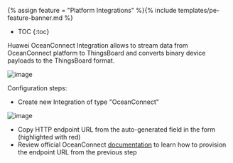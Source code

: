 {% assign feature = "Platform Integrations" %}{% include templates/pe-feature-banner.md %}

* TOC
{:toc}

Huawei OceanConnect Integration allows to stream data from OceanConnect platform to ThingsBoard and converts binary device payloads to the ThingsBoard format.


 ![image](https://img.thingsboard.io/user-guide/integrations/ocean-connect-integration.svg)

Configuration steps:
  
 - Create new Integration of type "OceanConnect"
 
![image](https://img.thingsboard.io/user-guide/integrations/oceanconnect.png) 

 - Copy HTTP endpoint URL from the auto-generated field in the form (highlighted with red)
 - Review official OceanConnect [documentation](https://support.huawei.com/enterprise/en/cloud-computing/oceanconnect-platform-pid-22559503)
  to learn how to provision the endpoint URL from the previous step 
